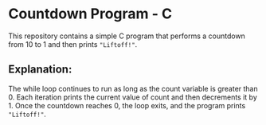 # Countdown Program - C

This repository contains a simple C program that performs a countdown from 10 to 1 and then prints `"Liftoff!"`.

## Explanation:

The while loop continues to run as long as the count variable is greater than 0.
Each iteration prints the current value of count and then decrements it by 1.
Once the countdown reaches 0, the loop exits, and the program prints `"Liftoff!"`.
